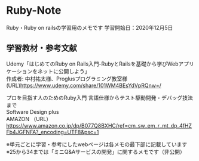 # Ruby-Note
Ruby・Ruby on railsの学習用のメモです
学習開始日：2020年12月5日

## 学習教材・参考文献
Udemy「はじめてのRuby on Rails入門-RubyとRailsを基礎から学びWebアプリケーションをネットに公開しよう」  
作成者: 中村祐太様、Proglusプログラミング教室様  
(URL)https://www.udemy.com/share/101WM4BEsYdVpRQnw=/  

プロを目指す人のためのRuby入門 言語仕様からテスト駆動開発・デバッグ技法まで  
Software Design plus  
AMAZON （URL）https://www.amazon.co.jp/dp/B077Q8BXHC/ref=cm_sw_em_r_mt_dp_4fHZFb4JGFNFA?_encoding=UTF8&psc=1  

※単元ごとに学習・参考にしたwebページは各メモの最下部に記載しています
※25から34までは「ミニQ&Aサービスの開発」に関するメモです（非公開）
